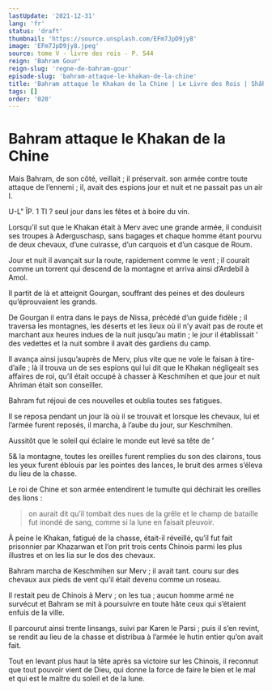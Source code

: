 ```yaml
---
lastUpdate: '2021-12-31'
lang: 'fr'
status: 'draft'
thumbnail: 'https://source.unsplash.com/EFm7JpD9jy8'
image: 'EFm7JpD9jy8.jpeg'
source: tome V - livre des rois - P. 544
reign: 'Bahram Gour'
reign-slug: 'regne-de-bahram-gour'
episode-slug: 'bahram-attaque-le-khakan-de-la-chine'
title: 'Bahram attaque le Khakan de la Chine | Le Livre des Rois | Shâhnâmeh'
tags: []
order: '020'
---
```


<!-- LTeX: language=fr -->

# Bahram attaque le Khakan de la Chine

Mais Bahram, de son côté, veillait ; il préservait. son armée contre toute attaque de l’ennemi ; il, avait des espions jour et nuit et ne passait pas un air I.

U-L"
ÎP. 1
Tl ?
seul jour dans les fêtes et à boire du vin.

Lorsqu’il sut que le Khakan était à Merv avec une grande armée, il conduisit ses troupes à Aderguschasp, sans bagages et chaque homme étant pourvu de deux chevaux, d’une cuirasse, d’un carquois et d’un casque de Roum.

Jour et nuit il avançait sur la route, rapidement comme le vent ; il courait comme un torrent qui descend de la montagne et arriva ainsi d’ArdebiI à Amol.

Il partit de là et atteignit Gourgan, souffrant des peines et des douleurs qu’éprouvaient les grands.

De Gourgan il entra dans le pays de Nissa, précédé d’un guide fidèle ; il traversa les montagnes, les déserts et les lieux où il n’y avait pas de route et marchant aux heures indues de la nuit jusqu’au matin ; le jour il établissait ’
des vedettes et la nuit sombre il avait des gardiens du camp.

Il avança ainsi jusqu’auprès de Merv, plus vite que ne vole le faisan à tire-d’aile ; là il trouva un de ses espions qui lui dit que le Khakan négligeait ses affaires de roi, qu’il était occupé à chasser à Keschmihen et que jour et nuit Ahriman était son conseiller.

Bahram fut réjoui de ces nouvelles et oublia toutes ses fatigues.

Il se reposa pendant un jour là où il se trouvait et lorsque les chevaux, lui et l’armée furent reposés, il marcha, à l’aube du jour, sur Keschmihen.

Aussitôt que le soleil qui éclaire le monde eut levé sa tête de
’

5&
la montagne, toutes les oreilles furent remplies du son des clairons, tous les yeux furent éblouis par les pointes des lances, le bruit des armes s’éleva du lieu de la chasse.

Le roi de Chine et son armée entendirent le tumulte qui déchirait les oreilles des lions :

> on aurait dit qu’il tombait des nues de la grêle et le champ de bataille fut inondé de sang, comme si la lune en faisait pleuvoir.

À peine le Khakan, fatigué de la chasse, était-il réveillé, qu’il fut fait prisonnier par Khazarwan et l’on prit trois cents Chinois parmi les plus illustres et on les lia sur le dos des chevaux.

Bahram marcha de Keschmihen sur Merv ; il avait tant. couru sur des chevaux aux pieds de vent qu’il était devenu comme un roseau.

Il restait peu de Chinois à Merv ; on les tua ; aucun homme armé ne survécut et Bahram se mit à poursuivre en toute hâte ceux qui s’étaient enfuis de la ville.

Il parcourut ainsi trente linsangs, suivi par Karen le Parsi ; puis il s’en revint, se rendit au lieu de la chasse et distribua à l’armée le hutin entier qu’on avait fait.

Tout en levant plus haut la tête après sa victoire sur les Chinois, il reconnut que tout pouvoir vient de Dieu, qui donne la force de faire le bien et le mal et qui est le maître du soleil et de la lune.
